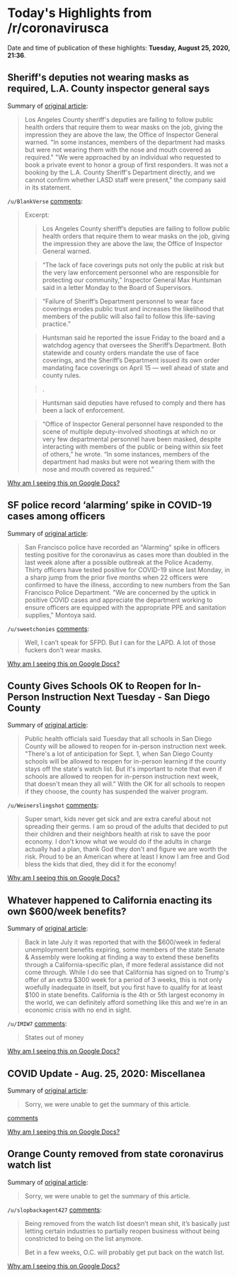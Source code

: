 # Today's Highlights from /r/coronavirusca

Date and time of publication of these highlights: **Tuesday, August 25, 2020, 21:36**.

## Sheriff's deputies not wearing masks as required, L.A. County inspector general says

Summary of [original article](https://www.latimes.com/california/story/2020-08-25/sheriffs-deputies-not-wearing-masks-as-required-l-a-county-inspector-general-says):

> Los Angeles County sheriff's deputies are failing to follow public health orders that require them to wear masks on the job, giving the impression they are above the law, the Office of Inspector General warned. "In some instances, members of the department had masks but were not wearing them with the nose and mouth covered as required." "We were approached by an individual who requested to book a private event to honor a group of first responders. It was not a booking by the L.A. County Sheriff's Department directly, and we cannot confirm whether LASD staff were present," the company said in its statement.

`/u/BlankVerse` [comments](https://www.reddit.com/r/CoronavirusCA/comments/igpf9w/sheriffs_deputies_not_wearing_masks_as_required/):

> Excerpt: 
> 
> > Los Angeles County sheriff’s deputies are failing to follow public health orders that require them to wear masks on the job, giving the impression they are above the law, the Office of Inspector General warned.
> 
> > “The lack of face coverings puts not only the public at risk but the very law enforcement personnel who are responsible for protecting our community,” Inspector General Max Huntsman said in a letter Monday to the Board of Supervisors.
> 
> > “Failure of Sheriff’s Department personnel to wear face coverings erodes public trust and increases the likelihood that members of the public will also fail to follow this life-saving practice.”
> 
> > Huntsman said he reported the issue Friday to the board and a watchdog agency that oversees the Sheriff’s Department. Both statewide and county orders mandate the use of face coverings, and the Sheriff’s Department issued its own order mandating face coverings on April 15 — well ahead of state and county rules.
> 
> > . 
> 
> > Huntsman said deputies have refused to comply and there has been a lack of enforcement.
> 
> > “Office of Inspector General personnel have responded to the scene of multiple deputy-involved shootings at which no or very few departmental personnel have been masked, despite interacting with members of the public or being within six feet of others,” he wrote. “In some instances, members of the department had masks but were not wearing them with the nose and mouth covered as required.”

[Why am I seeing this on Google Docs?](https://docs.google.com/document/d/1Dc6We63vOXIZsc0op-Bt4abqkYjXzOigalQqFxmvvbM/edit?usp=sharing)

## SF police record ‘alarming’ spike in COVID-19 cases among officers

Summary of [original article](https://www.sfexaminer.com/news/sf-police-record-alarming-spike-in-covid-19-cases-among-officers/):

> San Francisco police have recorded an "Alarming" spike in officers testing positive for the coronavirus as cases more than doubled in the last week alone after a possible outbreak at the Police Academy. Thirty officers have tested positive for COVID-19 since last Monday, in a sharp jump from the prior five months when 22 officers were confirmed to have the illness, according to new numbers from the San Francisco Police Department. "We are concerned by the uptick in positive COVID cases and appreciate the department working to ensure officers are equipped with the appropriate PPE and sanitation supplies," Montoya said.

`/u/sweetchonies` [comments](https://www.reddit.com/r/CoronavirusCA/comments/igd6pc/sf_police_record_alarming_spike_in_covid19_cases/):

> Well, I can’t speak for SFPD. But I can for the LAPD. A lot of those fuckers don’t wear masks.

[Why am I seeing this on Google Docs?](https://docs.google.com/document/d/1Dc6We63vOXIZsc0op-Bt4abqkYjXzOigalQqFxmvvbM/edit?usp=sharing)

## County Gives Schools OK to Reopen for In-Person Instruction Next Tuesday - San Diego County

Summary of [original article](https://timesofsandiego.com/education/2020/08/25/county-gives-schools-ok-to-reopen-for-in-person-instruction-next-tuesday/):

> Public health officials said Tuesday that all schools in San Diego County will be allowed to reopen for in-person instruction next week. "There's a lot of anticipation for Sept. 1, when San Diego County schools will be allowed to reopen for in-person learning if the county stays off the state's watch list. But it's important to note that even if schools are allowed to reopen for in-person instruction next week, that doesn't mean they all will." With the OK for all schools to reopen if they choose, the county has suspended the waiver program.

`/u/Weinerslingshot` [comments](https://www.reddit.com/r/CoronavirusCA/comments/igmvfa/county_gives_schools_ok_to_reopen_for_inperson/):

> Super smart, kids never get sick and are extra careful about not spreading their germs. I am so proud of the adults that decided to put their children and their neighbors health at risk to save the poor economy. I don't know what we would do if the adults in charge actually had a plan, thank God they don't and figure we are worth the risk. Proud to be an American where at least I know I am free and God bless the kids that died, they did it for the economy!

[Why am I seeing this on Google Docs?](https://docs.google.com/document/d/1Dc6We63vOXIZsc0op-Bt4abqkYjXzOigalQqFxmvvbM/edit?usp=sharing)

## Whatever happened to California enacting its own $600/week benefits?

Summary of [original article](https://www.reddit.com/r/CoronavirusCA/comments/igoryd/whatever_happened_to_california_enacting_its_own/):

> Back in late July it was reported that with the $600/week in federal unemployment benefits expiring, some members of the state Senate & Assembly were looking at finding a way to extend these benefits through a California-specific plan, if more federal assistance did not come through. While I do see that California has signed on to Trump's offer of an extra $300 week for a period of 3 weeks, this is not only woefully inadequate in itself, but you first have to qualify for at least $100 in state benefits. California is the 4th or 5th largest economy in the world, we can definitely afford something like this and we're in an economic crisis with no end in sight.

`/u/IMIW7` [comments](https://www.reddit.com/r/CoronavirusCA/comments/igoryd/whatever_happened_to_california_enacting_its_own/):

> States out of money

[Why am I seeing this on Google Docs?](https://docs.google.com/document/d/1Dc6We63vOXIZsc0op-Bt4abqkYjXzOigalQqFxmvvbM/edit?usp=sharing)

## COVID Update - Aug. 25, 2020: Miscellanea

Summary of [original article](/r/LosAngeles/comments/igk991/covid_update_aug_25_2020_miscellanea/):

> Sorry, we were unable to get the summary of this article.

[comments](https://www.reddit.com/r/CoronavirusCA/comments/igk9hc/covid_update_aug_25_2020_miscellanea/)

[Why am I seeing this on Google Docs?](https://docs.google.com/document/d/1Dc6We63vOXIZsc0op-Bt4abqkYjXzOigalQqFxmvvbM/edit?usp=sharing)

## Orange County removed from state coronavirus watch list

Summary of [original article](https://www.ocregister.com/orange-county-removed-from-state-coronavirus-watch-list):

> Sorry, we were unable to get the summary of this article.

`/u/slopbackagent427` [comments](https://www.reddit.com/r/CoronavirusCA/comments/ifr1x6/orange_county_removed_from_state_coronavirus/):

> Being removed from the watch list doesn’t mean shit, it’s basically just letting certain industries to partially reopen business without being constricted to being on the list anymore.  
> 
> 
> Bet in a few weeks, O.C. will probably get put back on the watch list.

[Why am I seeing this on Google Docs?](https://docs.google.com/document/d/1Dc6We63vOXIZsc0op-Bt4abqkYjXzOigalQqFxmvvbM/edit?usp=sharing)

